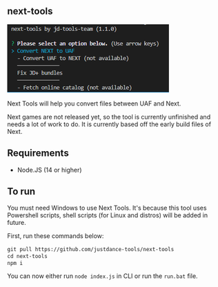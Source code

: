 ## next-tools

![](example.png?raw=true)

Next Tools will help you convert files between UAF and Next.

Next games are not released yet, so the tool is currently unfinished and needs a lot of work to do. It is currently based off the early build files of Next.

## Requirements

*   Node.JS (14 or higher)

## To run

You must need Windows to use Next Tools. It's because this tool uses Powershell scripts, shell scripts (for Linux and distros) will be added in future.

First, run these commands below:
```
git pull https://github.com/justdance-tools/next-tools
cd next-tools
npm i
```

You can now either run `node index.js` in CLI or run the `run.bat` file.
